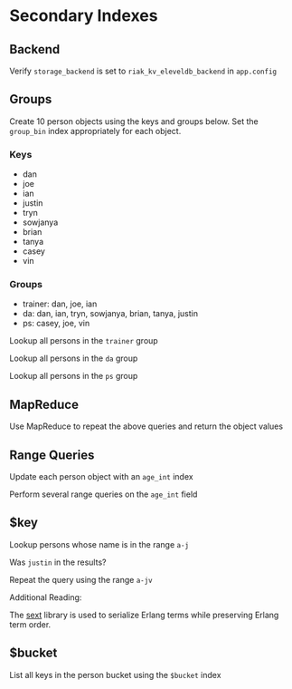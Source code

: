 # Secondary Indexes

## Backend

Verify `storage_backend` is set to `riak_kv_eleveldb_backend` in `app.config`

## Groups

Create 10 person objects using the keys and groups below. Set the `group_bin` 
index appropriately for each object.

### Keys

* dan
* joe
* ian
* justin
* tryn
* sowjanya
* brian
* tanya
* casey
* vin

### Groups

* trainer: dan, joe, ian
* da: dan, ian, tryn, sowjanya, brian, tanya, justin
* ps: casey, joe, vin

Lookup all persons in the `trainer` group

Lookup all persons in the `da` group

Lookup all persons in the `ps` group

## MapReduce

Use MapReduce to repeat the above queries and return the object values

## Range Queries

Update each person object with an `age_int` index

Perform several range queries on the `age_int` field

## $key

Lookup persons whose name is in the range `a-j`

Was `justin` in the results?

Repeat the query using the range `a-jv`

Additional Reading:

The [sext](https://github.com/uwiger/sext) library is used to serialize Erlang 
terms while preserving Erlang term order.

## $bucket

List all keys in the person bucket using the `$bucket` index
